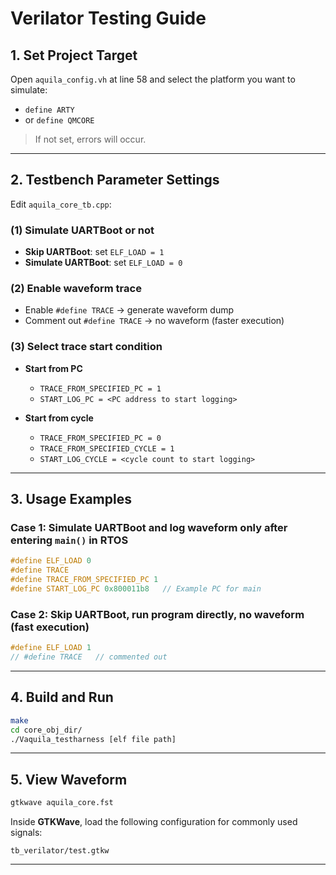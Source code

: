 # Verilator Testing Guide

## 1. Set Project Target
Open `aquila_config.vh` at line 58 and select the platform you want to simulate:

- `define ARTY`  
- or `define QMCORE`  

> If not set, errors will occur.

---

## 2. Testbench Parameter Settings
Edit `aquila_core_tb.cpp`:

### (1) Simulate UARTBoot or not
- **Skip UARTBoot**: set `ELF_LOAD = 1`
- **Simulate UARTBoot**: set `ELF_LOAD = 0`

### (2) Enable waveform trace
- Enable `#define TRACE` → generate waveform dump
- Comment out `#define TRACE` → no waveform (faster execution)

### (3) Select trace start condition
- **Start from PC**  
  - `TRACE_FROM_SPECIFIED_PC = 1`  
  - `START_LOG_PC = <PC address to start logging>`

- **Start from cycle**  
  - `TRACE_FROM_SPECIFIED_PC = 0`  
  - `TRACE_FROM_SPECIFIED_CYCLE = 1`  
  - `START_LOG_CYCLE = <cycle count to start logging>`

---

## 3. Usage Examples

### Case 1: Simulate UARTBoot and log waveform only after entering `main()` in RTOS
```cpp
#define ELF_LOAD 0
#define TRACE
#define TRACE_FROM_SPECIFIED_PC 1
#define START_LOG_PC 0x800011b8   // Example PC for main
```

### Case 2: Skip UARTBoot, run program directly, no waveform (fast execution)
```cpp
#define ELF_LOAD 1
// #define TRACE   // commented out
```

---

## 4. Build and Run
```bash
make
cd core_obj_dir/
./Vaquila_testharness [elf file path]
```

---

## 5. View Waveform
```bash
gtkwave aquila_core.fst
```

Inside **GTKWave**, load the following configuration for commonly used signals:
```
tb_verilator/test.gtkw
```

---